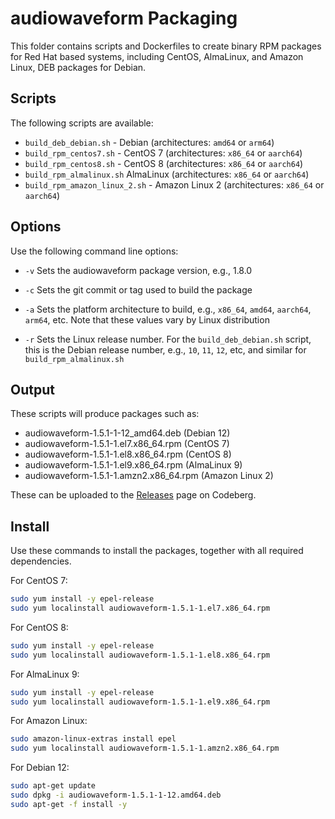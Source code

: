 # audiowaveform Packaging

This folder contains scripts and Dockerfiles to create binary RPM packages for Red Hat based systems, including CentOS, AlmaLinux, and Amazon Linux, DEB packages for Debian.

## Scripts

The following scripts are available:

* `build_deb_debian.sh` - Debian (architectures: `amd64` or `arm64`)
* `build_rpm_centos7.sh` - CentOS 7 (architectures: `x86_64` or `aarch64`)
* `build_rpm_centos8.sh` - CentOS 8 (architectures: `x86_64` or `aarch64`)
* `build_rpm_almalinux.sh` AlmaLinux (architectures: `x86_64` or `aarch64`)
* `build_rpm_amazon_linux_2.sh` - Amazon Linux 2 (architectures: `x86_64` or `aarch64`)

## Options

Use the following command line options:

* `-v` Sets the audiowaveform package version, e.g., 1.8.0

* `-c` Sets the git commit or tag used to build the package

* `-a` Sets the platform architecture to build, e.g., `x86_64`, `amd64`, `aarch64`, `arm64`, etc. Note that these values vary by Linux distribution

* `-r` Sets the Linux release number. For the `build_deb_debian.sh` script, this is the Debian release number, e.g., `10`, `11`, `12`, etc, and similar for `build_rpm_almalinux.sh`

## Output

These scripts will produce packages such as:

* audiowaveform-1.5.1-1-12_amd64.deb (Debian 12)
* audiowaveform-1.5.1-1.el7.x86_64.rpm (CentOS 7)
* audiowaveform-1.5.1-1.el8.x86_64.rpm (CentOS 8)
* audiowaveform-1.5.1-1.el9.x86_64.rpm (AlmaLinux 9)
* audiowaveform-1.5.1-1.amzn2.x86_64.rpm (Amazon Linux 2)

These can be uploaded to the [Releases](https://codeberg.org/chrisn/audiowaveform/releases) page on Codeberg.

## Install

Use these commands to install the packages, together with all required dependencies.

For CentOS 7:

```bash
sudo yum install -y epel-release
sudo yum localinstall audiowaveform-1.5.1-1.el7.x86_64.rpm
```

For CentOS 8:

```bash
sudo yum install -y epel-release
sudo yum localinstall audiowaveform-1.5.1-1.el8.x86_64.rpm
```

For AlmaLinux 9:

```bash
sudo yum install -y epel-release
sudo yum localinstall audiowaveform-1.5.1-1.el9.x86_64.rpm
```

For Amazon Linux:

```bash
sudo amazon-linux-extras install epel
sudo yum localinstall audiowaveform-1.5.1-1.amzn2.x86_64.rpm
```

For Debian 12:

```bash
sudo apt-get update
sudo dpkg -i audiowaveform-1.5.1-1-12.amd64.deb
sudo apt-get -f install -y
```
